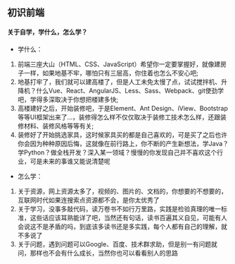 <!--
 * @Descripttion: 
 * @version: 
 * @Author: Lianglin
 * @Date: 2020-03-12 09:23:46
 * @LastEditors: Lianglin
 * @LastEditTime: 2020-03-12 10:54:40
 -->
##  初识前端

#### 关于自学，学什么，怎么学？

- 学什么：

1. 前端三座大山（HTML、CSS、JavaScript）希望你一定要掌握好，就像建房子一样，如果地基不牢，哪怕只有三层高，你住着也怎么不安心吧;
2. 地基打牢了，我们就可以建高楼了，但是人工未免太慢了点，试试搅拌机、升降机？什么Vue、React、AngularJS、Less、Sass、Webpack、git使劲学吧，学得多深取决于你想把楼建多快;
3. 高楼建好之后，开始装修吧，于是Element、Ant Design、iView、Bootstrap等等UI框架出来了…，装修得怎么样不仅仅取决于装修工技术怎么样，还跟装修材料、装修风格等等有关;
4. 装修好了开始挑选家具，这时候家具买的都是自己喜欢的，可是买了之后也许你会因为种种原因后悔，这就像在前行路上，你不断的产生新想法，学Java？学Python？做全栈开发？深入某一领域？慢慢的你发现自己并不喜欢这个行业，可是未来的事谁又能说清楚呢

- 怎么学：

1. 关于资源，网上资源太多了，视频的、图片的、文档的，你想要的不想要的，互联网时代如果连搜索点资源都不会，是你太优秀了
2. 关于学习，没事多敲代码，读万卷书不如行万里路，实践是检验真理的唯一标准，这些话应该耳熟能详了吧，当然还有句话，读书百遍其义自见，可能有人会说这不是矛盾的吗，到底该多读书还是多实践，每个人都有自己的理解，就不多说了
3. 关于问题，遇到问题可以Google、百度、技术群求助，但是别一有问题就问，那样也不会有什么成长，当然你也可以看看别人的思路
